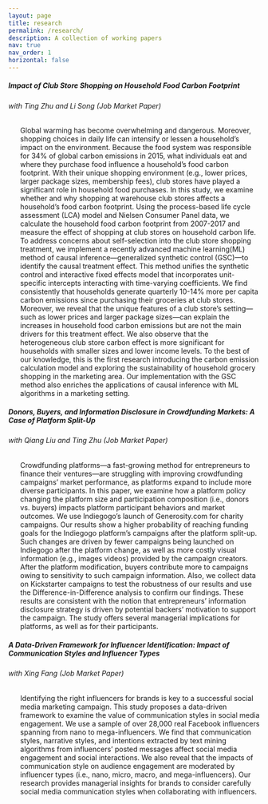 ```yaml
---
layout: page
title: research
permalink: /research/
description: A collection of working papers
nav: true
nav_order: 1
horizontal: false
---
```


<div class="card mt-3">
  <div class="p-3">
    <div class="row">
      <div class="col-sm-10">
        <h5 class="font-weight-bold">Impact of Club Store Shopping on Household Food Carbon Footprint</h5>
      </div>
      <div class="col-sm-2 text-left text-sm-right">
        <!-- <span class="badge font-weight-bold danger-color-dark text-uppercase align-middle">
            10-701
        </span> -->
      </div>
    </div>
    <h6 class="font-italic mt-2 mt-sm-0">with Ting Zhu and Li Song
(Job Market Paper)</h6>
    <ul class="card-text font-weight-light list-group list-group-flush">
      Global warming has become overwhelming and dangerous. Moreover, shopping choices in daily life can
intensify or lessen a household’s impact on the environment. Because the food system was responsible for
34% of global carbon emissions in 2015, what individuals eat and where they purchase food influence a
household’s food carbon footprint. With their unique shopping environment (e.g., lower prices, larger
package sizes, membership fees), club stores have played a significant role in household food purchases. In
this study, we examine whether and why shopping at warehouse club stores affects a household’s food
carbon footprint. Using the process-based life cycle assessment (LCA) model and Nielsen Consumer Panel
data, we calculate the household food carbon footprint from 2007-2017 and measure the effect of shopping
at club stores on household carbon life. To address concerns about self-selection into the club store shopping
treatment, we implement a recently advanced machine learning(ML) method of causal
inference—generalized synthetic control (GSC)—to identify the causal treatment effect. This method unifies
the synthetic control and interactive fixed effects model that incorporates unit-specific intercepts interacting
with time-varying coefficients. We find consistently that households generate quarterly 10-14% more per
capita carbon emissions since purchasing their groceries at club stores. Moreover, we reveal that the unique
features of a club store’s setting—such as lower prices and larger package sizes—can explain the increases in
household food carbon emissions but are not the main drivers for this treatment effect. We also observe that
the heterogeneous club store carbon effect is more significant for households with smaller sizes and lower
income levels. To the best of our knowledge, this is the first research introducing the carbon emission
calculation model and exploring the sustainability of household grocery shopping in the marketing area. Our
implementation with the GSC method also enriches the applications of causal inference with ML algorithms
in a marketing setting.
    </ul>
  </div>
</div>

<div class="card mt-3">
  <div class="p-3">
    <div class="row">
      <div class="col-sm-10">
        <h5 class="font-weight-bold">Donors, Buyers, and Information Disclosure in Crowdfunding Markets: A Case of Platform
Split-Up</h5>
      </div>
      <div class="col-sm-2 text-left text-sm-right">
        <!-- <span class="badge font-weight-bold danger-color-dark text-uppercase align-middle">
            10-701
        </span> -->
      </div>
    </div>
    <h6 class="font-italic mt-2 mt-sm-0">with Qiang Liu and Ting Zhu
(Job Market Paper)</h6>
    <ul class="card-text font-weight-light list-group list-group-flush">
      Crowdfunding platforms—a fast-growing method for entrepreneurs to finance their ventures—are struggling
with improving crowdfunding campaigns’ market performance, as platforms expand to include more diverse
participants. In this paper, we examine how a platform policy changing the platform size and participation
composition (i.e., donors vs. buyers) impacts platform participant behaviors and market outcomes. We use
Indiegogo’s launch of Generosity.com for charity campaigns. Our results show a higher probability of
reaching funding goals for the Indiegogo platform’s campaigns after the platform split-up. Such changes are
driven by fewer campaigns being launched on Indiegogo after the platform change, as well as more costly
visual information (e.g., images videos) provided by the campaign creators. After the platform modification,
buyers contribute more to campaigns owing to sensitivity to such campaign information. Also, we collect
data on Kickstarter campaigns to test the robustness of our results and use the Difference-in-Difference
analysis to confirm our findings. These results are consistent with the notion that entrepreneurs’
information disclosure strategy is driven by potential backers’ motivation to support the campaign. The
study offers several managerial implications for platforms, as well as for their participants.
    </ul>
  </div>
</div>

<div class="card mt-3">
  <div class="p-3">
    <div class="row">
      <div class="col-sm-10">
        <h5 class="font-weight-bold">A Data-Driven Framework for Influencer Identification: Impact of Communication Styles and
Influencer Types</h5>
      </div>
      <div class="col-sm-2 text-left text-sm-right">
        <!-- <span class="badge font-weight-bold danger-color-dark text-uppercase align-middle">
            10-701
        </span> -->
      </div>
    </div>
    <h6 class="font-italic mt-2 mt-sm-0">with Xing Fang
(Job Market Paper)</h6>
    <ul class="card-text font-weight-light list-group list-group-flush">
      Identifying the right influencers for brands is key to a successful social media marketing campaign. This
study proposes a data-driven framework to examine the value of communication styles in social media
engagement. We use a sample of over 28,000 real Facebook influencers spanning from nano to
mega-influencers. We find that communication styles, narrative styles, and intentions extracted by text
mining algorithms from influencers’ posted messages affect social media engagement and social interactions.
We also reveal that the impacts of communication style on audience engagement are moderated by
influencer types (i.e., nano, micro, macro, and mega-influencers). Our research provides managerial insights
for brands to consider carefully social media communication styles when collaborating with influencers.
    </ul>
  </div>
</div>